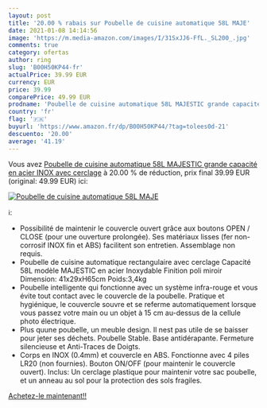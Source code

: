 ```yaml
---
layout: post
title: '20.00 % rabais sur Poubelle de cuisine automatique 58L MAJE'
date: 2021-01-08 14:14:56
image: 'https://m.media-amazon.com/images/I/31SxJJ6-FfL._SL200_.jpg'
comments: true
category: ofertas
author: ring
slug: 'B00H50KP44-fr'
actualPrice: 39.99 EUR
currency: EUR
price: 39.99
comparePrice: 49.99 EUR
prodname: 'Poubelle de cuisine automatique 58L MAJESTIC grande capacité en acier INOX avec cerclage'
country: 'fr'
flag: '🇫🇷'
buyurl: 'https://www.amazon.fr/dp/B00H50KP44/?tag=tolees0d-21'
descuento: '20.00'
average: '41.19'
---
```


Vous avez [Poubelle de cuisine automatique 58L MAJESTIC grande capacité en acier INOX avec cerclage](https://www.amazon.fr/dp/B00H50KP44/?tag=tolees0d-21)  à  20.00 % de réduction, prix final  39.99 EUR (original: 49.99 EUR) ici:

[![Poubelle de cuisine automatique 58L MAJE](https://m.media-amazon.com/images/I/31SxJJ6-FfL._SL200_.jpg)](https://www.amazon.fr/dp/B00H50KP44/?tag=tolees0d-21)

ℹ️:

- Possibilité de maintenir le couvercle ouvert grâce aux boutons OPEN / CLOSE (pour une ouverture prolongée). Ses matériaux lisses (fer non-corrosif INOX fin et ABS) facilitent son entretien. Assemblage non requis.
- Poubelle de cuisine automatique rectangulaire avec cerclage Capacité 58L modèle MAJESTIC en acier Inoxydable Finition poli miroir Dimension: 41x29xH65cm Poids:3,4kg
- Poubelle intelligente qui fonctionne avec un système infra-rouge et vous évite tout contact avec le couvercle de la poubelle. Pratique et hygiénique, le couvercle souvre et se referme automatiquement lorsque vous passez votre main ou un objet à 15 cm au-dessus de la cellule photo électrique.
- Plus quune poubelle, un meuble design. Il nest pas utile de se baisser pour jeter ses déchets. Poubelle Stable. Base antidérapante. Fermeture silencieuse et Anti-Traces de Doigts.
- Corps en INOX (0.4mm) et couvercle en ABS. Fonctionne avec 4 piles LR20 (non fournies). Bouton ON/OFF (pour maintenir le couvercle ouvert). Inclus: Un cerclage plastique pour maintenir votre sac poubelle, et un anneau au sol pour la protection des sols fragiles.

[Achetez-le maintenant!!](https://www.amazon.fr/dp/B00H50KP44/?tag=tolees0d-21)
